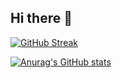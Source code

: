## Hi there 👋
[![GitHub Streak](https://streak-stats.demolab.com/?user=NorzyNorth)](https://git.io/streak-stats)

[![Anurag's GitHub stats](https://github-readme-stats.vercel.app/api?username=NorzyNorth)](https://github.com/anuraghazra/github-readme-stats)
<!--
**NorzyNorth/NorzyNorth** is a ✨ _special_ ✨ repository because its `README.md` (this file) appears on your GitHub profile.
Here are some ideas to get you started:

- 🔭 I’m currently working on ...
- 🌱 I’m currently learning ...
- 👯 I’m looking to collaborate on ...
- 🤔 I’m looking for help with ...
- 💬 Ask me about ...
- 📫 How to reach me: ...
- 😄 Pronouns: ...
- ⚡ Fun fact: ...
-->
